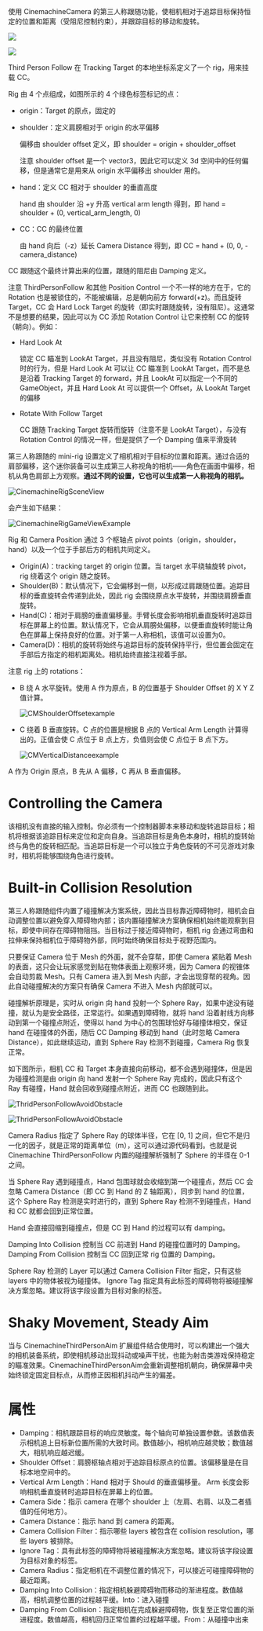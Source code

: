 使用 CinemachineCamera 的第三人称跟随功能，使相机相对于追踪目标保持恒定的位置和距离（受阻尼控制约束），并跟踪目标的移动和旋转。

![](../../Images/ThridPersonFollowSceneView.png)

![](../../Images/ThridPersonFollowInspector.png)

Third Person Follow 在 Tracking Target 的本地坐标系定义了一个 rig，用来挂载 CC。

Rig 由 4 个点组成，如图所示的 4 个绿色标签标记的点：

- origin：Target 的原点，固定的
- shoulder：定义肩膀相对于 origin 的水平偏移

  偏移由 shoulder offset 定义，即 shoulder = origin + shoulder_offset

  注意 shoulder offset 是一个 vector3，因此它可以定义 3d 空间中的任何偏移，但是通常它是用来从 origin 水平偏移出 shoulder 用的。

- hand：定义 CC 相对于 shoulder 的垂直高度

  hand 由 shoulder 沿 +y 升高 vertical arm length 得到，即 hand = shoulder + (0, vertical_arm_length, 0)

- CC：CC 的最终位置

  由 hand 向后（-z）延长 Camera Distance 得到，即 CC = hand + (0, 0, -camera_distance)

CC 跟随这个最终计算出来的位置，跟随的阻尼由 Damping 定义。

注意 ThirdPersonFollow 和其他 Position Control 一个不一样的地方在于，它的 Rotation 也是被锁住的，不能被编辑，总是朝向前方 forward(+z)。而且旋转 Target，CC 会 Hard Lock Target 的旋转（即实时跟随旋转，没有阻尼）。这通常不是想要的结果，因此可以为 CC 添加 Rotation Control 让它来控制 CC 的旋转（朝向）。例如：

- Hard Look At

  锁定 CC 瞄准到 LookAt Target，并且没有阻尼，类似没有 Rotation Control 时的行为，但是 Hard Look At 可以让 CC 瞄准到 LookAt Target，而不是总是沿着 Tracking Target 的 forward，并且 LookAt 可以指定一个不同的 GameObject，并且 Hard Look At 可以提供一个 Offset，从 LookAt Target 的偏移

- Rotate With Follow Target

  CC 跟随 Tracking Target 旋转而旋转（注意不是 LookAt Target），与没有 Rotation Control 的情况一样，但是提供了一个 Damping 值来平滑旋转
  

第三人称跟随的 mini-rig 设置定义了相机相对于目标的位置和距离。通过合适的肩部偏移，这个迷你装备可以生成第三人称视角的相机——角色在画面中偏移，相机从角色肩部上方观察。**通过不同的设置，它也可以生成第一人称视角的相机。**

![CinemachineRigSceneView](../../Images/CinemachineRigSceneView.png)

会产生如下结果：

![CinemachineRigGameViewExample](../../Images/CinemachineRigGameViewExample.png)

Rig 和 Camera Position 通过 3 个枢轴点 pivot points（origin，shoulder，hand）以及一个位于手部后方的相机共同定义。

- Origin(A)：tracking target 的 origin 位置。当 target 水平绕轴旋转 pivot，rig 绕着这个 origin 随之旋转。
- Shoulder(B)：默认情况下，它会偏移到一侧，以形成过肩跟随位置。追踪目标的垂直旋转会传递到此处，因此 rig 会围绕原点水平旋转，并围绕肩膀垂直旋转。
- Hand(C)：相对于肩膀的垂直偏移量。手臂长度会影响相机垂直旋转时追踪目标在屏幕上的位置。默认情况下，它会从肩膀处偏移，以便垂直旋转时能让角色在屏幕上保持良好的位置。对于第一人称相机，该值可以设置为0。
- Camera(D)：相机的旋转将始终与追踪目标的旋转保持平行，但位置会固定在手部后方指定的相机距离处。相机始终直接注视着手部。

注意 rig 上的 rotations：

- B 绕 A 水平旋转。使用 A 作为原点，B 的位置基于 Shoulder Offset 的 X Y Z 值计算。

  ![CMShoulderOffsetexample](../../Images/CMShoulderOffsetexample.png)

- C 绕着 B 垂直旋转。C 点的位置是根据 B 点的 Vertical Arm Length 计算得出的。正值会使 C 点位于 B 点上方，负值则会使 C 点位于 B 点下方。

  ![CMVerticalDistanceexample](../../Images/CMVerticalDistanceexample.png)

A 作为 Origin 原点，B 先从 A 偏移，C 再从 B 垂直偏移。

# Controlling the Camera

该相机没有直接的输入控制。你必须有一个控制器脚本来移动和旋转追踪目标；相机将根据该追踪目标来定位和定向自身。当追踪目标是角色本身时，相机的旋转始终与角色的旋转相匹配。当追踪目标是一个可以独立于角色旋转的不可见游戏对象时，相机将能够围绕角色进行旋转。

# Built-in Collision Resolution

第三人称跟随组件内置了碰撞解决方案系统，因此当目标靠近障碍物时，相机会自动调整位置以避免穿入障碍物内部；该内置碰撞解决方案确保相机始终能观察到目标，即使中间存在障碍物阻挡。当目标过于接近障碍物时，相机 rig 会通过弯曲和拉伸来保持相机位于障碍物外部，同时始终确保目标处于视野范围内。

只要保证 Camera 位于 Mesh 的外面，就不会穿帮，即使 Camera 紧贴着 Mesh 的表面，这只会让玩家感觉到贴在物体表面上观察环境，因为 Camera 的视锥体会自动剪裁 Mesh。只有 Camera 进入到 Mesh 内部，才会出现穿帮的视角。因此自动碰撞解决的方案只有确保 Camera 不进入 Mesh 内部就可以。

碰撞解析原理是，实时从 origin 向 hand 投射一个 Sphere Ray，如果中途没有碰撞，就认为是安全路径，正常运行。如果遇到障碍物，就将 hand 沿着射线方向移动到第一个碰撞点附近，使得以 hand 为中心的包围球恰好与碰撞体相交，保证 hand 在碰撞体的外面，随后 CC Damping 移动到 hand（此时忽略 Camera Distance），如此继续运动，直到 Sphere Ray 检测不到碰撞，Camera Rig 恢复正常。

如下图所示，相机 CC 和 Target 本身直接向前移动，都不会遇到碰撞体，但是因为碰撞检测是由 origin 向 hand 发射一个 Sphere Ray 完成的，因此只有这个 Ray 有碰撞，Hand 就会回收到碰撞点附近，进而 CC 也跟随到此。

![ThridPersonFollowAvoidObstacle](../../Images/ThridPersonFollowAvoidObstacle.png)

![ThridPersonFollowAvoidObstacle](../../Images/ThridPersonFollowAvoidObstacle.gif)

Camera Radius 指定了 Sphere Ray 的球体半径，它在 [0, 1] 之间，但它不是归一化的因子，就是正常的距离单位（m），这可以通过源代码看到。也就是说 Cinemachine ThirdPersonFollow 内置的碰撞解析强制了 Sphere 的半径在 0-1 之间。

当 Sphere Ray 遇到碰撞点，Hand 包围球就会收缩到第一个碰撞点，然后 CC 会忽略 Camera Distance（即 CC 到 Hand 的 Z 轴距离），同步到 hand 的位置，这个 Sphere Ray 检测是实时进行的，直到 Sphere Ray 检测不到碰撞点，Hand 和 CC 就都会回到正常位置。

Hand 会直接回缩到碰撞点，但是 CC 到 Hand 的过程可以有 damping。

Damping Into Collision 控制当 CC 前进到 Hand 的碰撞位置时的 Damping。
Damping From Collision 控制当 CC 回到正常 rig 位置的 Damping。

Sphere Ray 检测的 Layer 可以通过 Camera Collision Filter 指定，只有这些 layers 中的物体被视为碰撞体。
Ignore Tag 指定具有此标签的障碍物将被碰撞解决方案忽略。建议将该字段设置为目标对象的标签。

# Shaky Movement, Steady Aim

当与 CinemachineThirdPersonAim 扩展组件结合使用时，可以构建出一个强大的相机装备系统，即使相机移动出现抖动或噪声干扰，也能为射击类游戏保持稳定的瞄准效果。CinemachineThirdPersonAim会重新调整相机朝向，确保屏幕中央始终锁定固定目标点，从而修正因相机抖动产生的偏差。

# 属性

- Damping：相机跟踪目标的响应灵敏度。每个轴向可单独设置参数。该数值表示相机追上目标新位置所需的大致时间。数值越小，相机响应越灵敏；数值越大，相机响应越迟缓。
- Shoulder Offset：肩膀枢轴点相对于追踪目标原点的位置。该偏移量是在目标本地空间中的。
- Vertical Arm Length：Hand 相对于 Should 的垂直偏移量。 Arm 长度会影响相机垂直旋转时追踪目标在屏幕上的位置。
- Camera Side：指示 camera 在哪个 shoulder 上（左肩、右肩、以及二者插值的任何地方）。
- Camera Distance：指示 hand 到 camera 的距离。
- Camera Collision Filter：指示哪些 layers 被包含在 collision resolution，哪些 layers 被排除。
- Ignore Tag：具有此标签的障碍物将被碰撞解决方案忽略。建议将该字段设置为目标对象的标签。
- Camera Radius：指定相机在不调整位置的情况下，可以接近可碰撞障碍物的最近距离。
- Damping Into Collision：指定相机躲避障碍物而移动的渐进程度。数值越高，相机调整位置的过程越平缓。Into：进入碰撞
- Damping From Collision：指定相机在完成躲避障碍物，恢复至正常位置的渐进程度。数值越高，相机回归正常位置的过程越平缓。From：从碰撞中出来

